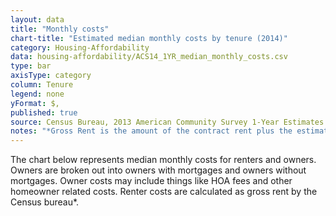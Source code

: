 ```yaml
---
layout: data
title: "Monthly costs"
chart-title: "Estimated median monthly costs by tenure (2014)"
category: Housing-Affordability
data: housing-affordability/ACS14_1YR_median_monthly_costs.csv
type: bar
axisType: category
column: Tenure
legend: none
yFormat: $,
published: true
source: Census Bureau, 2013 American Community Survey 1-Year Estimates. Selected Housing Characteristics.
notes: "*Gross Rent is the amount of the contract rent plus the estimated average monthly cost of utilities (electricity, gas, and water and sewer) and fuels (oil, coal, kerosene, wood, etc.) if these are paid for by the renter (or paid for the renter by someone else). Gross rent is intended to eliminate differentials which result from varying practices with respect to the inclusion of utilities and fuels as part of the rental payment."
---
```

The chart below represents median monthly costs for renters and owners. Owners are broken out into owners with mortgages and owners without mortgages. Owner costs may include things like HOA fees and other homeowner related costs. Renter costs are calculated as gross rent by the Census bureau*.